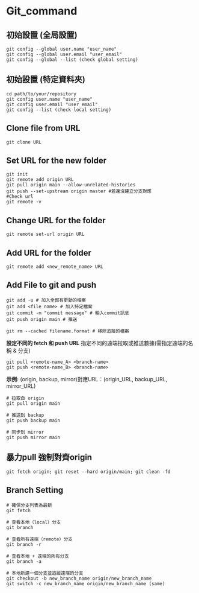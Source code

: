 # Git_command

## **初始設置 (全局設置)**
```
git config --global user.name "user_name"
git config --global user.email "user_email"
git config --global --list (check global setting)
```

## **初始設置 (特定資料夾)**
```
cd path/to/your/repository
git config user.name "user_name"
git config user.email "user_email"
git config --list (check local setting)
```

## **Clone file from URL**
`git clone URL`

## **Set URL for the new folder**
```
git init
git remote add origin URL
git pull origin main --allow-unrelated-histories
git push --set-upstream origin master #若還沒建立分支對應
#Check url
git remote -v
```

## **Change URL for the folder**
`git remote set-url origin URL`

## **Add URL for the folder**
`git remote add <new_remote_name> URL`

## **Add File to git and push**
```
git add -u # 加入全部有更動的檔案
git add <file name> # 加入特定檔案
git commit -m "commit message" # 輸入commit訊息
git push origin main # 推送

git rm --cached filename.format # 移除追蹤的檔案
```

**設定不同的 fetch 和 push URL**
指定不同的遠端拉取或推送數據(需指定遠端的名稱 & 分支)<br>
```
git pull <remote-name_A> <branch-name>
git push <remote-name_B> <branch-name>
```

**示例:**
(origin, backup, mirror)對應URL：(origin_URL, backup_URL, mirror_URL)

```
# 拉取自 origin
git pull origin main

# 推送到 backup
git push backup main

# 同步到 mirror
git push mirror main
```
## 暴力pull 強制對齊origin
`git fetch origin; git reset --hard origin/main; git clean -fd`

## **Branch Setting**
```
# 確保分支列表為最新
git fetch

# 查看本地（local）分支
git branch

# 查看所有遠端（remote）分支
git branch -r

# 查看本地 + 遠端的所有分支
git branch -a

# 本地新建一個分支並追蹤遠端的分支
git checkout -b new_branch_name origin/new_branch_name
git switch -c new_branch_name origin/new_branch_name (same)


```
